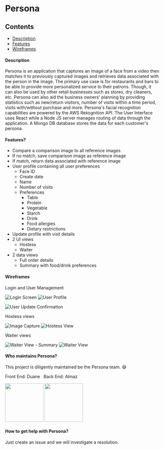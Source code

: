 # Persona

## Contents
- [Description](#description)
- [Features](#features)
- [Wireframes](#wireframes)

#### Description
Persona is an application that captures an image of a face from a video then matches it to previously captured images and retrieves data associated with the person in the image. The primary use case is for restaurants and bars to be able to provide more personalized service to their patrons. Though, it can also be used by other retail businesses such as stores, dry cleaners, etc. Persona can also aid the business owners' planning by providing statistics such as new/return visitors, number of visits within a time period, visits with/without purchase and more. Persona's facial recognition capabilities are powered by the AWS Rekognition API. The User Interface uses React while a Node JS server manages routing of data through the application. A Mongo DB database stores the data for each customer's persona.

#### Features?
* Compare a comparison image to all reference images
* If no match, save comparison image as reference image
* If match, return data associated with reference image
* User profile containing all user preferences
  * Face ID
  * Create date
  * Name
  * Number of visits
  * Preferences
    * Table
    * Protein
    * Vegetable
    * Starch
    * Drink
    * Food allergies
    * Dietary restrictions
* Update profile with visit details
* 2 UI views
  * Hostess
  * Waiter
* 2 data views
  * Full order details
  * Summary with food/drink preferences

#### Wireframes
Login and User Management

![Login Screen](/planning/Login.png)  ![User Profile](/planning/User_Profile.png)

![User Update Confirmation](/planning/User_Update_Confirmation.png)

Hostess views

![Image Capture](/planning/Image_Capture.png)  ![Hostess View](/planning/Hostess_View.png)

Waiter views

![Waiter View - Summary](/planning/Waiter_View-Summary.png)  ![Waiter View](/planning/Waiter_View-Detail.png)

#### Who maintains Persona?
This project is diligently maintained be the Persona team. :sweat_smile:

Front End: Duane &nbsp; Back End: Almaz   

<img src="/planning/Duane.png" width="125"> <img src="/planning/Almaz.png" width="125">


#### How to get help with Persona?
Just create an issue and we will investigate a resolution.
